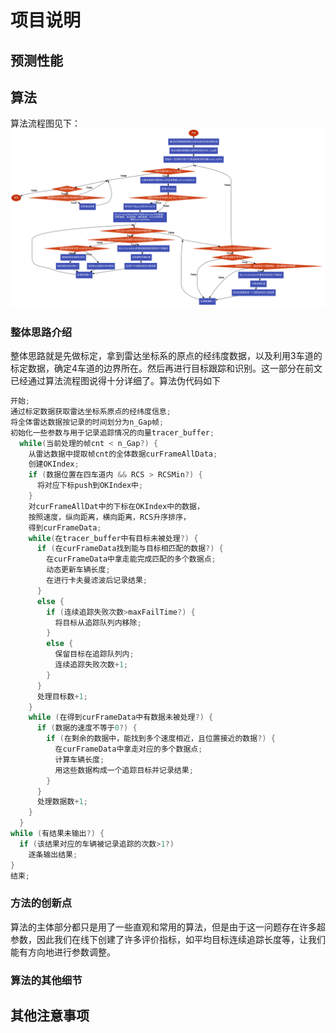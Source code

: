 # 项目说明

## 预测性能

## 算法
算法流程图见下：
<img src="https://github.com/YNG2020/Pazhou_RadarData_Track/blob/main/%E7%AE%97%E6%B3%95%E6%B5%81%E7%A8%8B.svg?sanitize=true" width="1440px">
### 整体思路介绍
整体思路就是先做标定，拿到雷达坐标系的原点的经纬度数据，以及利用3车道的标定数据，确定4车道的边界所在。然后再进行目标跟踪和识别。这一部分在前文已经通过算法流程图说得十分详细了。算法伪代码如下
```C++
开始;
通过标定数据获取雷达坐标系原点的经纬度信息;
将全体雷达数据按记录的时间划分为n_Gap帧;
初始化一些参数与用于记录追踪情况的向量tracer_buffer;
  while(当前处理的帧cnt < n_Gap?) {
    从雷达数据中提取帧cnt的全体数据curFrameAllData;
    创建OKIndex;
    if (数据位置在四车道内 && RCS > RCSMin?) {
      将对应下标push到OKIndex中;
    }
    对curFrameAllDat中的下标在OKIndex中的数据，
    按照速度，纵向距离，横向距离，RCS升序排序，
    得到curFrameData;
    while(在tracer_buffer中有目标未被处理?) {
      if (在curFrameData找到能与目标相匹配的数据?) {
        在curFrameData中拿走能完成匹配的多个数据点;
        动态更新车辆长度;
        在进行卡夫曼滤波后记录结果;
      }
      else {
        if (连续追踪失败次数>maxFailTime?) {
          将目标从追踪队列内移除;
        }
        else {
          保留目标在追踪队列内;
          连续追踪失败次数+1;
        }
      }
      处理目标数+1;
    }
    while (在得到curFrameData中有数据未被处理?) {
      if (数据的速度不等于0?) {
        if (在剩余的数据中，能找到多个速度相近，且位置接近的数据?) {
          在curFrameData中拿走对应的多个数据点;
          计算车辆长度;
          用这些数据构成一个追踪目标并记录结果;
        }
      }
      处理数据数+1;
    }
  }
while (有结果未输出?) {
  if (该结果对应的车辆被记录追踪的次数>1?)
    逐条输出结果;
}
结束;
```

### 方法的创新点
算法的主体部分都只是用了一些直观和常用的算法，但是由于这一问题存在许多超参数，因此我们在线下创建了许多评价指标，如平均目标连续追踪长度等，让我们能有方向地进行参数调整。

### 算法的其他细节

## 其他注意事项
